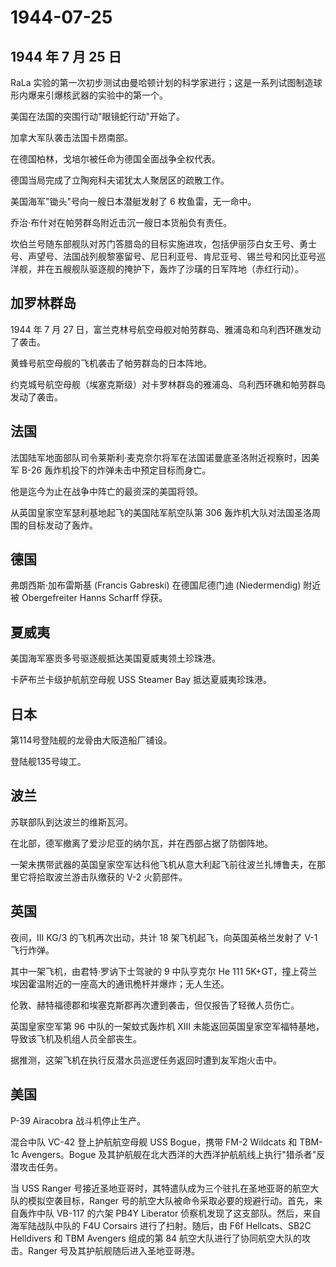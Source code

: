 # 1944-07-25

## 1944 年 7 月 25 日

RaLa
实验的第一次初步测试由曼哈顿计划的科学家进行；这是一系列试图制造球形内爆来引爆核武器的实验中的第一个。

美国在法国的突围行动"眼镜蛇行动"开始了。

加拿大军队袭击法国卡昂南部。

在德国柏林，戈培尔被任命为德国全面战争全权代表。

德国当局完成了立陶宛科夫诺犹太人聚居区的疏散工作。

美国海军"锄头"号向一艘日本潜艇发射了 6 枚鱼雷，无一命中。

乔治·布什对在帕劳群岛附近击沉一艘日本货船负有责任。

坎伯兰号随东部舰队对苏门答腊岛的目标实施进攻，包括伊丽莎白女王号、勇士号、声望号、法国战列舰黎塞留号、尼日利亚号、肯尼亚号、锡兰号和冈比亚号巡洋舰，并在五艘舰队驱逐舰的掩护下，轰炸了沙璜的日军阵地（赤红行动）。

## 加罗林群岛

1944 年 7 月 27
日，富兰克林号航空母舰对帕劳群岛、雅浦岛和乌利西环礁发动了袭击。

黄蜂号航空母舰的飞机袭击了帕劳群岛的日本阵地。

约克城号航空母舰（埃塞克斯级）对卡罗林群岛的雅浦岛、乌利西环礁和帕劳群岛发动了袭击。

## 法国

法国陆军地面部队司令莱斯利·麦克奈尔将军在法国诺曼底圣洛附近视察时，因美军
B-26 轰炸机投下的炸弹未击中预定目标而身亡。

他是迄今为止在战争中阵亡的最资深的美国将领。

从英国皇家空军瑟利基地起飞的美国陆军航空队第 306
轰炸机大队对法国圣洛周围的目标发动了轰炸。

## 德国

弗朗西斯·加布雷斯基 (Francis Gabreski) 在德国尼德门迪 (Niedermendig)
附近被 Obergefreiter Hanns Scharff 俘获。

## 夏威夷

美国海军塞贡多号驱逐舰抵达美国夏威夷领土珍珠港。

卡萨布兰卡级护航航空母舰 USS Steamer Bay 抵达夏威夷珍珠港。

## 日本

第114号登陆舰的龙骨由大阪造船厂铺设。

登陆舰135号竣工。

## 波兰

苏联部队到达波兰的维斯瓦河。

在北部，德军撤离了爱沙尼亚的纳尔瓦，并在西部占据了防御阵地。

一架未携带武器的英国皇家空军达科他飞机从意大利起飞前往波兰扎博鲁夫，在那里它将拾取波兰游击队缴获的
V-2 火箭部件。

## 英国

夜间，III KG/3 的飞机再次出动，共计 18 架飞机起飞，向英国英格兰发射了
V-1 飞行炸弹。

其中一架飞机，由君特·罗讷下士驾驶的 9 中队亨克尔 He 111
5K+GT，撞上荷兰埃因霍温附近的一座高大的通讯桅杆并爆炸；无人生还。

伦敦、赫特福德郡和埃塞克斯郡再次遭到袭击，但仅报告了轻微人员伤亡。

英国皇家空军第 96 中队的一架蚊式轰炸机 XIII
未能返回英国皇家空军福特基地，导致该飞机及机组人员全部丧生。

据推测，这架飞机在执行反潜水员巡逻任务返回时遭到友军炮火击中。

## 美国

P-39 Airacobra 战斗机停止生产。

混合中队 VC-42 登上护航航空母舰 USS Bogue，携带 FM-2 Wildcats 和 TBM-1c
Avengers。Bogue
及其护航舰在北大西洋的大西洋护航航线上执行"猎杀者"反潜攻击任务。

当 USS Ranger
号接近圣地亚哥时，其特遣队成为三个驻扎在圣地亚哥的航空大队的模拟空袭目标，Ranger
号的航空大队被命令采取必要的规避行动。首先，来自轰炸中队 VB-117 的六架
PB4Y Liberator 侦察机发现了这支部队。然后，来自海军陆战队中队的 F4U
Corsairs 进行了扫射。随后，由 F6f Hellcats、SB2C Helldivers 和 TBM
Avengers 组成的第 84 航空大队进行了协同航空大队的攻击。Ranger
号及其护航舰随后进入圣地亚哥港。


